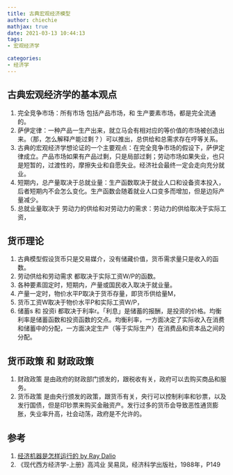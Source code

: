 ```yaml
---
title: 古典宏观经济模型
author: chiechie
mathjax: true
date: 2021-03-13 10:44:13
tags:
- 宏观经济学

categories: 
- 经济学
---
```




## 古典宏观经济学的基本观点

1. 完全竞争市场：所有市场 包括产品市场，和 生产要素市场，都是完全流通的。
2. 萨伊定律：一种产品一生产出来，就立马会有相对应的等价值的市场被创造出来。（那，怎么解释产能过剩？）可以推出，总供给和总需求存在哼等关系。
3. 古典的宏观经济学想论证的一个主要观点：在完全竞争市场的假设下，萨伊定律成立。产品市场如果有产品过剩，只是局部过剩；劳动市场如果失业，也只是短暂的，过渡性的，摩擦失业和自愿失业。经济社会最终一定会走向充分就业。
4. 短期内，总产量取决于总就业量：生产函数取决于就业人口和设备资本投入，后者短期内不会怎么变化。生产函数会随着就业人口变多而增加，但是边际产量减少。
5. 总就业量取决于 劳动力的供给和对劳动力的需求：劳动力的供给取决于实际工资，

## 货币理论

1. 古典模型假设货币只是交易媒介，没有储藏价值，货币需求量只是收入的函数。
2. 劳动供给和劳动需求 都取决于实际工资W/P的函数。
3. 各种要素固定时，短期内，产量或国民收入取决于就业量。
4. 产量一定时，物价水平P取决于货币存量，即货币供给量M，
5. 货币工资W取决于物价水平P和实际工资W/P，
6. 储蓄s 和 投资i 都取决于利率r。「利息」是储蓄的报酬，是投资的价格。均衡利率是储蓄函数和投资函数的交点。均衡利率，一方面决定了实际收入在消费和储蓄中的分配，一方面决定生产（等于实际生产）在消费品和资本品之间的分配。


## 货币政策 和 财政政策

1. 财政政策 是由政府的财政部门颁发的，跟税收有关，政府可以去购买商品和服务。
2. 货币政策 是由央行颁发的政策，跟货币有关，央行可以控制利率和钞票，以及发行国债，但是印钞票来购买金融资产。发行过多的货币会导致恶性通货膨胀，失业率升高，社会动荡，政府是不允许的。


## 参考

1. [经济机器是怎样运行的 by Ray Dalio](https://www.bilibili.com/video/BV15s411b7xr?t=1845)
2. 《现代西方经济学-上册》高鸿业 吴易凤，经济科学出版社，1988年，P149